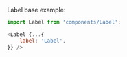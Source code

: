 Label base example:

```js
import Label from 'components/Label';

<Label {...{
    label: 'Label',
}} />
```

